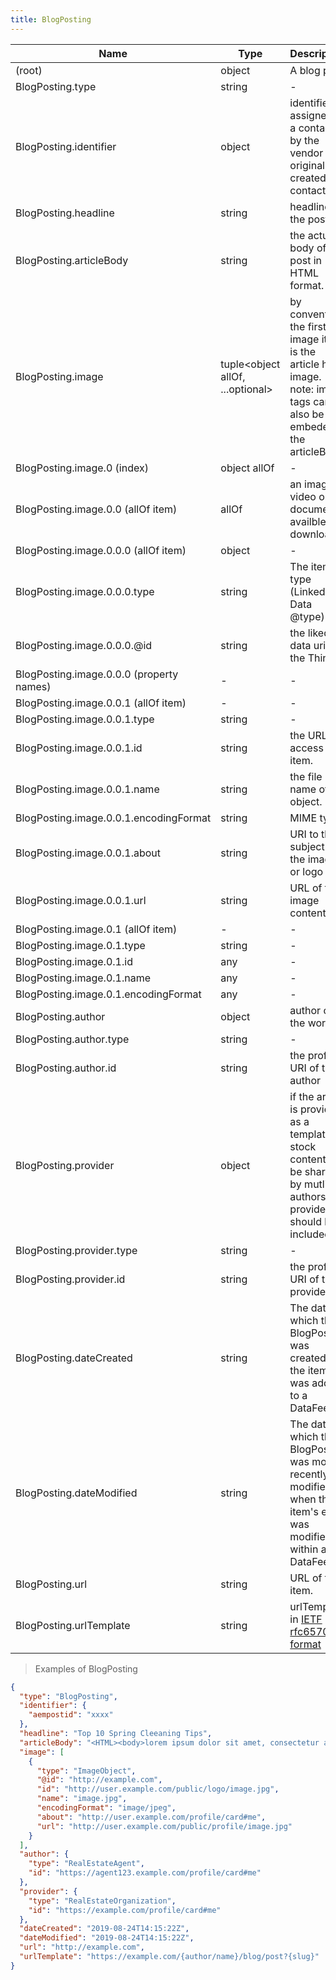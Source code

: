 ```yaml
---
title: BlogPosting
---
```

| Name | Type | Description |
|---|---|---|
| (root) | object | A blog post. |
| BlogPosting.type | string | - |
| BlogPosting.identifier | object | identifier assigned to a contact by the vendor who originally created the contact |
| BlogPosting.headline | string | headline of the post. |
| BlogPosting.articleBody | string | the actual body of the post in HTML format. |
| BlogPosting.image | tuple<object allOf, ...optional<any>> | by convention the first image item is the article hero image.  note: image tags can also be embeded in the articleBody. |
| BlogPosting.image.0 (index) | object allOf | - |
| BlogPosting.image.0.0 (allOf item) | allOf | an image, video or document availble for download |
| BlogPosting.image.0.0.0 (allOf item) | object | - |
| BlogPosting.image.0.0.0.type | string | The item type (Linked-Data @type) |
| BlogPosting.image.0.0.0.@id | string | the liked data uri for the Thing |
| BlogPosting.image.0.0.0 (property names) | - | - |
| BlogPosting.image.0.0.1 (allOf item) | - | - |
| BlogPosting.image.0.0.1.type | string | - |
| BlogPosting.image.0.0.1.id | string | the URL to access the item. |
| BlogPosting.image.0.0.1.name | string | the file name of the object. |
| BlogPosting.image.0.0.1.encodingFormat | string | MIME type |
| BlogPosting.image.0.0.1.about | string | URI to the subject of the image or logo |
| BlogPosting.image.0.0.1.url | string | URL of the image content |
| BlogPosting.image.0.1 (allOf item) | - | - |
| BlogPosting.image.0.1.type | string | - |
| BlogPosting.image.0.1.id | any | - |
| BlogPosting.image.0.1.name | any | - |
| BlogPosting.image.0.1.encodingFormat | any | - |
| BlogPosting.author | object | author of the work |
| BlogPosting.author.type | string | - |
| BlogPosting.author.id | string | the profile URI of the author |
| BlogPosting.provider | object | if the article is provided as a template or stock content to be shared by mutliple authors, the provider should be included. |
| BlogPosting.provider.type | string | - |
| BlogPosting.provider.id | string | the profile URI of the provider |
| BlogPosting.dateCreated | string | The date on which the BlogPosting was created or the item was added to a DataFeed. |
| BlogPosting.dateModified | string | The date on which the BlogPosting was most recently modified or when the item's entry was modified within a DataFeed. |
| BlogPosting.url | string | URL of the item. |
| BlogPosting.urlTemplate | string | urlTemplate in [IETF rfc6570 format](https://datatracker.ietf.org/doc/html/rfc6570) |

> Examples of BlogPosting

```json
{
  "type": "BlogPosting",
  "identifier": {
    "aempostid": "xxxx"
  },
  "headline": "Top 10 Spring Cleeaning Tips",
  "articleBody": "<HTML><body>lorem ipsum dolor sit amet, consectetur adipiscing</body></HTML>",
  "image": [
    {
      "type": "ImageObject",
      "@id": "http://example.com",
      "id": "http://user.example.com/public/logo/image.jpg",
      "name": "image.jpg",
      "encodingFormat": "image/jpeg",
      "about": "http://user.example.com/profile/card#me",
      "url": "http://user.example.com/public/profile/image.jpg"
    }
  ],
  "author": {
    "type": "RealEstateAgent",
    "id": "https://agent123.example.com/profile/card#me"
  },
  "provider": {
    "type": "RealEstateOrganization",
    "id": "https://example.com/profile/card#me"
  },
  "dateCreated": "2019-08-24T14:15:22Z",
  "dateModified": "2019-08-24T14:15:22Z",
  "url": "http://example.com",
  "urlTemplate": "https://example.com/{author/name}/blog/post?{slug}"
}
```


